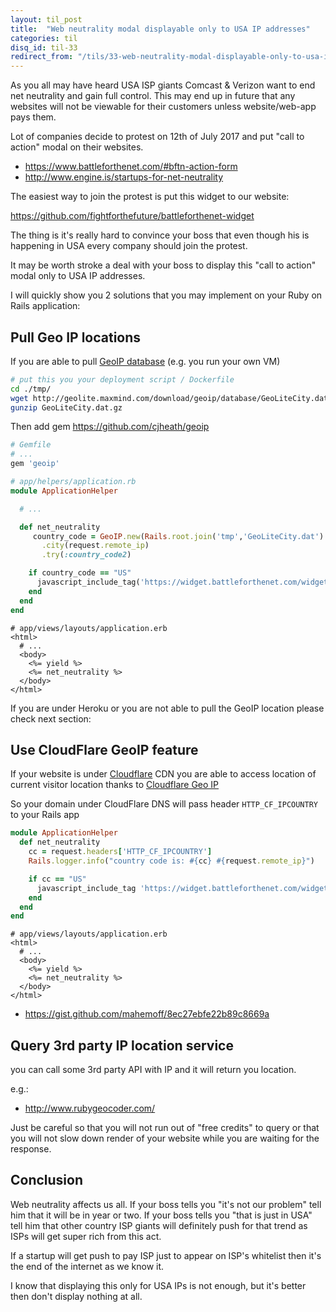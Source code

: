 ```yaml
---
layout: til_post
title:  "Web neutrality modal displayable only to USA IP addresses"
categories: til
disq_id: til-33
redirect_from: "/tils/33-web-neutrality-modal-displayable-only-to-usa-ip-addresses"
---
```



As you all may have heard USA ISP giants Comcast & Verizon want to end
net neutrality and gain full control. This may end up in future that any websites will
not be viewable for their customers unless website/web-app pays them.

Lot of companies decide to protest on 12th of July 2017 and put "call to
action" modal on their websites.

* https://www.battleforthenet.com/#bftn-action-form
* http://www.engine.is/startups-for-net-neutrality

The easiest way to join the protest is put this widget to our website:

https://github.com/fightforthefuture/battleforthenet-widget

The thing is it's really hard to convince your boss that even though
his is happening in USA every company should join the protest. 

It may be worth stroke a deal with your boss to display this "call to action" modal
only to USA IP addresses.

I will quickly show you 2 solutions that you may implement on your Ruby
on Rails application:


## Pull Geo IP locations

If you are able to pull [GeoIP database](http://dev.maxmind.com/geoip/) (e.g. you run your own VM)


```bash
# put this you your deployment script / Dockerfile 
cd ./tmp/
wget http://geolite.maxmind.com/download/geoip/database/GeoLiteCity.dat.gz
gunzip GeoLiteCity.dat.gz
```

Then add gem https://github.com/cjheath/geoip

```ruby
# Gemfile
# ...
gem 'geoip'

```

```ruby
# app/helpers/application.rb
module ApplicationHelper

  # ...

  def net_neutrality
     country_code = GeoIP.new(Rails.root.join('tmp','GeoLiteCity.dat').to_s)
       .city(request.remote_ip)
       .try(:country_code2)

    if country_code == "US"
      javascript_include_tag('https://widget.battleforthenet.com/widget.js', async: "async")
    end
  end
end
```

```erb
# app/views/layouts/application.erb
<html>
  # ...
  <body>
    <%= yield %>
    <%= net_neutrality %>
  </body>
</html>
```

If you are under Heroku or you are not able to pull the GeoIP location
please check next section:

## Use CloudFlare GeoIP feature

If your website is under [Cloudflare](https://www.cloudflare.com/) CDN
you are able to access location of current visitor location thanks to
[Cloudflare Geo IP](https://support.cloudflare.com/hc/en-us/articles/200168236-What-does-Cloudflare-IP-Geolocation-do-)

So your domain under CloudFlare DNS will pass header `HTTP_CF_IPCOUNTRY`
to your Rails app


```ruby
module ApplicationHelper
  def net_neutrality
    cc = request.headers['HTTP_CF_IPCOUNTRY']
    Rails.logger.info("country code is: #{cc} #{request.remote_ip}")

    if cc == "US"
      javascript_include_tag 'https://widget.battleforthenet.com/widget.js', async: "async"
    end
  end
end
```

```erb
# app/views/layouts/application.erb
<html>
  # ...
  <body>
    <%= yield %>
    <%= net_neutrality %>
  </body>
</html>
```


* https://gist.github.com/mahemoff/8ec27ebfe22b89c8669a

## Query 3rd party IP location service


you can call some 3rd party API with IP and it will return you location.

e.g.: 

* http://www.rubygeocoder.com/

Just be careful so that you will not run out of "free credits" to query
or that you will not slow down render of your website while you are
waiting for the response.


## Conclusion

Web neutrality affects us all. If your boss tells you "it's not our
problem" tell him that it will be in year or two. If your boss tells you
"that is just in USA" tell him that other country ISP giants will
definitely push for that trend as ISPs will get super rich from this
act.

If a startup will get push to pay ISP just to appear on ISP's whitelist
then it's the end of the internet as we know it.

I know that displaying this only for USA IPs is not enough, but it's
better then don't display nothing  at all.
